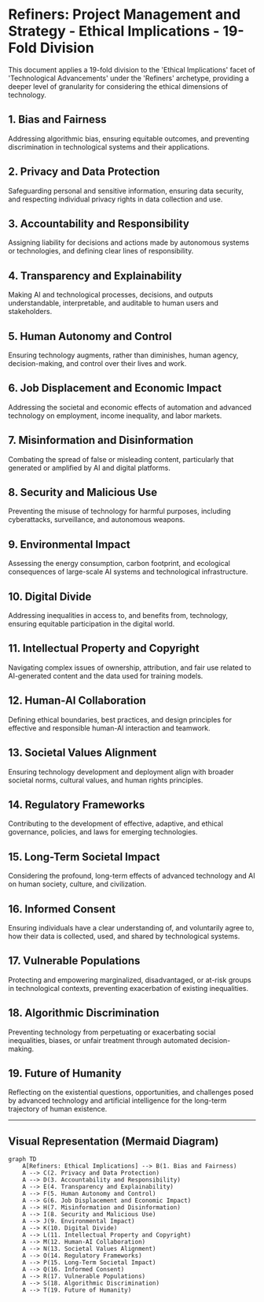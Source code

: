 # Refiners: Project Management and Strategy - Ethical Implications - 19-Fold Division

This document applies a 19-fold division to the 'Ethical Implications' facet of 'Technological Advancements' under the 'Refiners' archetype, providing a deeper level of granularity for considering the ethical dimensions of technology.

## 1. Bias and Fairness

Addressing algorithmic bias, ensuring equitable outcomes, and preventing discrimination in technological systems and their applications.

## 2. Privacy and Data Protection

Safeguarding personal and sensitive information, ensuring data security, and respecting individual privacy rights in data collection and use.

## 3. Accountability and Responsibility

Assigning liability for decisions and actions made by autonomous systems or technologies, and defining clear lines of responsibility.

## 4. Transparency and Explainability

Making AI and technological processes, decisions, and outputs understandable, interpretable, and auditable to human users and stakeholders.

## 5. Human Autonomy and Control

Ensuring technology augments, rather than diminishes, human agency, decision-making, and control over their lives and work.

## 6. Job Displacement and Economic Impact

Addressing the societal and economic effects of automation and advanced technology on employment, income inequality, and labor markets.

## 7. Misinformation and Disinformation

Combating the spread of false or misleading content, particularly that generated or amplified by AI and digital platforms.

## 8. Security and Malicious Use

Preventing the misuse of technology for harmful purposes, including cyberattacks, surveillance, and autonomous weapons.

## 9. Environmental Impact

Assessing the energy consumption, carbon footprint, and ecological consequences of large-scale AI systems and technological infrastructure.

## 10. Digital Divide

Addressing inequalities in access to, and benefits from, technology, ensuring equitable participation in the digital world.

## 11. Intellectual Property and Copyright

Navigating complex issues of ownership, attribution, and fair use related to AI-generated content and the data used for training models.

## 12. Human-AI Collaboration

Defining ethical boundaries, best practices, and design principles for effective and responsible human-AI interaction and teamwork.

## 13. Societal Values Alignment

Ensuring technology development and deployment align with broader societal norms, cultural values, and human rights principles.

## 14. Regulatory Frameworks

Contributing to the development of effective, adaptive, and ethical governance, policies, and laws for emerging technologies.

## 15. Long-Term Societal Impact

Considering the profound, long-term effects of advanced technology and AI on human society, culture, and civilization.

## 16. Informed Consent

Ensuring individuals have a clear understanding of, and voluntarily agree to, how their data is collected, used, and shared by technological systems.

## 17. Vulnerable Populations

Protecting and empowering marginalized, disadvantaged, or at-risk groups in technological contexts, preventing exacerbation of existing inequalities.

## 18. Algorithmic Discrimination

Preventing technology from perpetuating or exacerbating social inequalities, biases, or unfair treatment through automated decision-making.

## 19. Future of Humanity

Reflecting on the existential questions, opportunities, and challenges posed by advanced technology and artificial intelligence for the long-term trajectory of human existence.

---

## Visual Representation (Mermaid Diagram)

```mermaid
graph TD
    A[Refiners: Ethical Implications] --> B(1. Bias and Fairness)
    A --> C(2. Privacy and Data Protection)
    A --> D(3. Accountability and Responsibility)
    A --> E(4. Transparency and Explainability)
    A --> F(5. Human Autonomy and Control)
    A --> G(6. Job Displacement and Economic Impact)
    A --> H(7. Misinformation and Disinformation)
    A --> I(8. Security and Malicious Use)
    A --> J(9. Environmental Impact)
    A --> K(10. Digital Divide)
    A --> L(11. Intellectual Property and Copyright)
    A --> M(12. Human-AI Collaboration)
    A --> N(13. Societal Values Alignment)
    A --> O(14. Regulatory Frameworks)
    A --> P(15. Long-Term Societal Impact)
    A --> Q(16. Informed Consent)
    A --> R(17. Vulnerable Populations)
    A --> S(18. Algorithmic Discrimination)
    A --> T(19. Future of Humanity)
```
